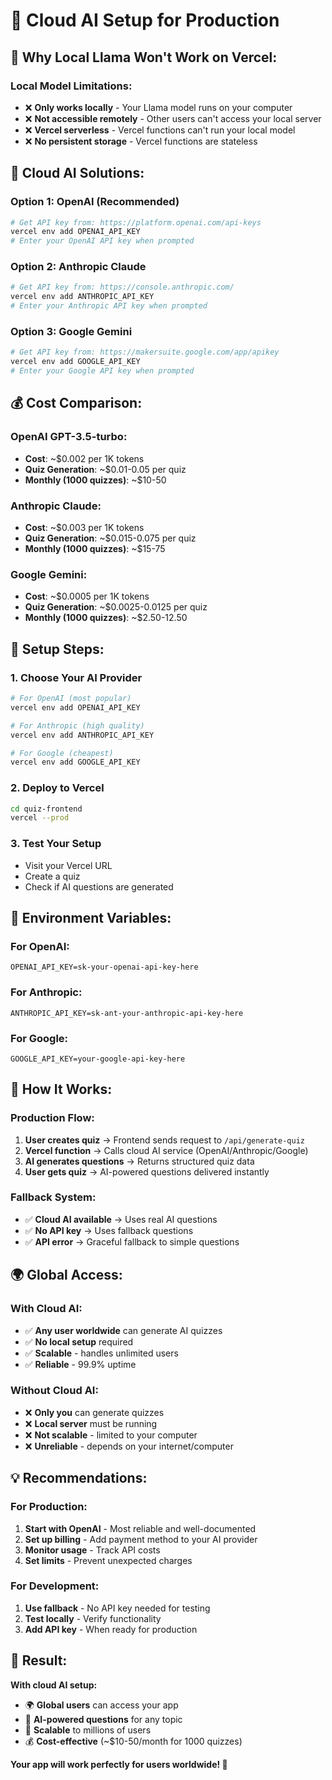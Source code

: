 # 🚀 Cloud AI Setup for Production

## 🚨 **Why Local Llama Won't Work on Vercel:**

### **Local Model Limitations:**
- ❌ **Only works locally** - Your Llama model runs on your computer
- ❌ **Not accessible remotely** - Other users can't access your local server
- ❌ **Vercel serverless** - Vercel functions can't run your local model
- ❌ **No persistent storage** - Vercel functions are stateless

## 🌟 **Cloud AI Solutions:**

### **Option 1: OpenAI (Recommended)**
```bash
# Get API key from: https://platform.openai.com/api-keys
vercel env add OPENAI_API_KEY
# Enter your OpenAI API key when prompted
```

### **Option 2: Anthropic Claude**
```bash
# Get API key from: https://console.anthropic.com/
vercel env add ANTHROPIC_API_KEY
# Enter your Anthropic API key when prompted
```

### **Option 3: Google Gemini**
```bash
# Get API key from: https://makersuite.google.com/app/apikey
vercel env add GOOGLE_API_KEY
# Enter your Google API key when prompted
```

## 💰 **Cost Comparison:**

### **OpenAI GPT-3.5-turbo:**
- **Cost**: ~$0.002 per 1K tokens
- **Quiz Generation**: ~$0.01-0.05 per quiz
- **Monthly (1000 quizzes)**: ~$10-50

### **Anthropic Claude:**
- **Cost**: ~$0.003 per 1K tokens
- **Quiz Generation**: ~$0.015-0.075 per quiz
- **Monthly (1000 quizzes)**: ~$15-75

### **Google Gemini:**
- **Cost**: ~$0.0005 per 1K tokens
- **Quiz Generation**: ~$0.0025-0.0125 per quiz
- **Monthly (1000 quizzes)**: ~$2.50-12.50

## 🚀 **Setup Steps:**

### **1. Choose Your AI Provider**
```bash
# For OpenAI (most popular)
vercel env add OPENAI_API_KEY

# For Anthropic (high quality)
vercel env add ANTHROPIC_API_KEY

# For Google (cheapest)
vercel env add GOOGLE_API_KEY
```

### **2. Deploy to Vercel**
```bash
cd quiz-frontend
vercel --prod
```

### **3. Test Your Setup**
- Visit your Vercel URL
- Create a quiz
- Check if AI questions are generated

## 🔧 **Environment Variables:**

### **For OpenAI:**
```env
OPENAI_API_KEY=sk-your-openai-api-key-here
```

### **For Anthropic:**
```env
ANTHROPIC_API_KEY=sk-ant-your-anthropic-api-key-here
```

### **For Google:**
```env
GOOGLE_API_KEY=your-google-api-key-here
```

## 🎯 **How It Works:**

### **Production Flow:**
1. **User creates quiz** → Frontend sends request to `/api/generate-quiz`
2. **Vercel function** → Calls cloud AI service (OpenAI/Anthropic/Google)
3. **AI generates questions** → Returns structured quiz data
4. **User gets quiz** → AI-powered questions delivered instantly

### **Fallback System:**
- ✅ **Cloud AI available** → Uses real AI questions
- ✅ **No API key** → Uses fallback questions
- ✅ **API error** → Graceful fallback to simple questions

## 🌍 **Global Access:**

### **With Cloud AI:**
- ✅ **Any user worldwide** can generate AI quizzes
- ✅ **No local setup** required
- ✅ **Scalable** - handles unlimited users
- ✅ **Reliable** - 99.9% uptime

### **Without Cloud AI:**
- ❌ **Only you** can generate quizzes
- ❌ **Local server** must be running
- ❌ **Not scalable** - limited to your computer
- ❌ **Unreliable** - depends on your internet/computer

## 💡 **Recommendations:**

### **For Production:**
1. **Start with OpenAI** - Most reliable and well-documented
2. **Set up billing** - Add payment method to your AI provider
3. **Monitor usage** - Track API costs
4. **Set limits** - Prevent unexpected charges

### **For Development:**
1. **Use fallback** - No API key needed for testing
2. **Test locally** - Verify functionality
3. **Add API key** - When ready for production

## 🎉 **Result:**

**With cloud AI setup:**
- 🌍 **Global users** can access your app
- 🤖 **AI-powered questions** for any topic
- 🚀 **Scalable** to millions of users
- 💰 **Cost-effective** (~$10-50/month for 1000 quizzes)

**Your app will work perfectly for users worldwide! 🚀** 